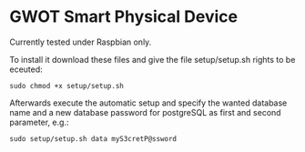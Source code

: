 # GWOT Smart Physical Device

Currently tested under Raspbian only.

To install it download these files and give the file setup/setup.sh rights to be eceuted:

`sudo chmod +x setup/setup.sh`

Afterwards execute the automatic setup and specify the wanted database name and a new database password for postgreSQL as first and second parameter, e.g.:

`sudo setup/setup.sh data myS3cretP@ssword`

